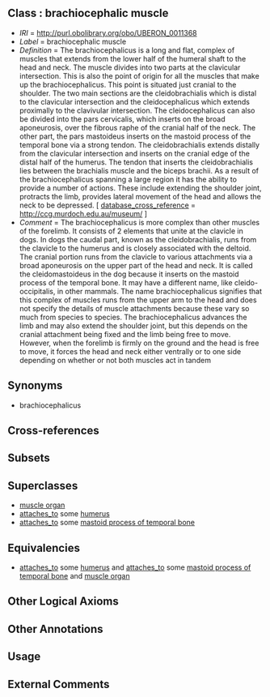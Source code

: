 
## Class : brachiocephalic muscle

 * *IRI* = http://purl.obolibrary.org/obo/UBERON_0011368
 * *Label* = brachiocephalic muscle
 * *Definition* = The brachiocephalicus is a long and flat, complex of muscles that extends from the lower half of the humeral shaft to the head and neck. The muscle divides into two parts at the clavicular intersection. This is also the point of origin for all the muscles that make up the brachiocephalicus. This point is situated just cranial to the shoulder. The two main sections are the cleidobrachialis which is distal to the clavicular intersection and the cleidocephalicus which extends proximally to the clavivular intersection. The cleidocephalicus can also be divided into the pars cervicalis, which inserts on the broad aponeurosis, over the fibrous raphe of the cranial half of the neck. The other part, the pars mastoideus inserts on the mastoid process of the temporal bone via a strong tendon. The cleidobrachialis extends distally from the clavicular intersection and inserts on the cranial edge of the distal half of the humerus. The tendon that inserts the cleidobrachialis lies between the brachialis muscle and the biceps brachii. As a result of the brachiocephalicus spanning a large region it has the ability to provide a number of actions. These include extending the shoulder joint, protracts the limb, provides lateral movement of the head and allows the neck to be depressed. [ [database_cross_reference](../../ef/oboInOwl#hasDbXref.md) = http://ccg.murdoch.edu.au/museum/ ]
 * *Comment* = The brachiocephalicus is more complex than other muscles of the forelimb. It consists of 2 elements that unite at the clavicle in dogs. In dogs the caudal part, known as the cleidobrachialis, runs from the clavicle to the humerus and is closely associated with the deltoid. The cranial portion runs from the clavicle to various attachments via a broad aponeurosis on the upper part of the head and neck. It is called the cleidomastoideus in the dog because it inserts on the mastoid process of the temporal bone. It may have a different name, like cleido-occipitalis, in other mammals. The name brachiocephalicus signifies that this complex of muscles runs from the upper arm to the head and does not specify the details of muscle attachments because these vary so much from species to species. The brachiocephalicus advances the limb and may also extend the shoulder joint, but this depends on the cranial attachment being fixed and the limb being free to move. However, when the forelimb is firmly on the ground and the head is free to move, it forces the head and neck either ventrally or to one side depending on whether or not both muscles act in tandem

## Synonyms

 * brachiocephalicus

## Cross-references


## Subsets


## Superclasses

 * [muscle organ](../../UBERON/30/UBERON_0001630.md)
 * [attaches_to](../../RO/71/RO_0002371.md) some [humerus](../../UBERON/76/UBERON_0000976.md)
 * [attaches_to](../../RO/71/RO_0002371.md) some [mastoid process of temporal bone](../../UBERON/20/UBERON_0011220.md)

## Equivalencies

 * [attaches_to](../../RO/71/RO_0002371.md) some [humerus](../../UBERON/76/UBERON_0000976.md) and [attaches_to](../../RO/71/RO_0002371.md) some [mastoid process of temporal bone](../../UBERON/20/UBERON_0011220.md) and [muscle organ](../../UBERON/30/UBERON_0001630.md)

## Other Logical Axioms


## Other Annotations


## Usage


## External Comments

